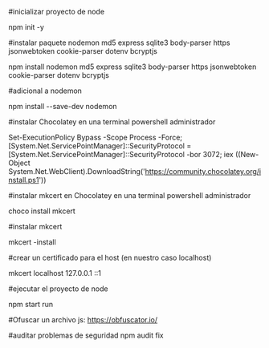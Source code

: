 #inicializar proyecto de node

npm init -y 

#instalar paquete nodemon md5 express sqlite3 body-parser https jsonwebtoken cookie-parser dotenv bcryptjs

npm install nodemon md5 express sqlite3 body-parser https jsonwebtoken cookie-parser dotenv bcryptjs

#adicional a nodemon

npm install --save-dev nodemon

#instalar Chocolatey en una terminal powershell administrador

Set-ExecutionPolicy Bypass -Scope Process -Force; [System.Net.ServicePointManager]::SecurityProtocol = [System.Net.ServicePointManager]::SecurityProtocol -bor 3072; iex ((New-Object System.Net.WebClient).DownloadString('https://community.chocolatey.org/install.ps1'))

#instalar mkcert en Chocolatey en una terminal powershell administrador

choco install mkcert

#instalar mkcert

mkcert -install 

#crear un certificado para el host (en nuestro caso localhost)

mkcert localhost 127.0.0.1 ::1

#ejecutar el proyecto de node

npm start run

#Ofuscar un archivo js:
https://obfuscator.io/

#auditar problemas de seguridad
npm audit fix
